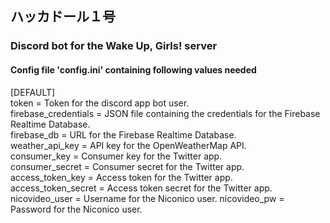 ## ハッカドール１号
### Discord bot for the Wake Up, Girls! server

#### Config file 'config.ini' containing following values needed

[DEFAULT]  
token = Token for the discord app bot user.  
firebase_credentials = JSON file containing the credentials for the Firebase Realtime Database.  
firebase_db = URL for the Firebase Realtime Database.  
weather_api_key = API key for the OpenWeatherMap API.  
consumer_key = Consumer key for the Twitter app.   
consumer_secret = Consumer secret for the Twitter app.   
access_token_key = Access token for the Twitter app.  
access_token_secret = Access token secret for the Twitter app.   
nicovideo_user = Username for the Niconico user.
nicovideo_pw = Password for the Niconico user.
